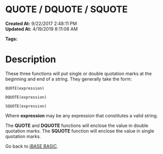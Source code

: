 # QUOTE / DQUOTE / SQUOTE

**Created At:** 9/22/2017 2:48:11 PM  
**Updated At:** 4/19/2019 8:11:08 AM  

**Tags:**
<badge text='dqoute' vertical='middle' />
<badge text='sqoute' vertical='middle' />
<badge text='string handling' vertical='middle' />

# Description

These three functions will put single or double quotation marks at the beginning and end of a string. They generally take the form:

```
QUOTE(expression)
```

```
DQUOTE(expression)
```

```
SQUOTE(expression)
```

Where **expression** may be any expression that constitutes a valid string.

The **QUOTE** and **DQUOTE** functions will enclose the value in double quotation marks. The **SQUOTE** function will enclose the value in single quotation marks.

Go back to [jBASE BASIC](263498-jbase-basic).
